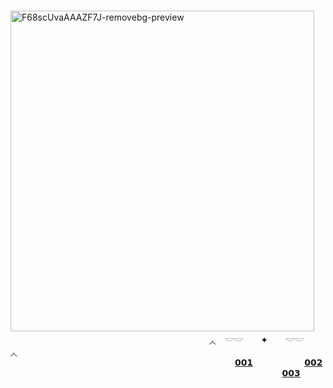 ⠀⠀⠀⠀⠀⠀⠀⠀⠀⠀⠀⠀⠀⠀⠀⠀⠀⠀⠀<img width="486" height="513" alt="F68scUvaAAAZF7J-removebg-preview" src="https://github.com/user-attachments/assets/6acb5c5d-1d65-4697-bffe-3c98ec442da5" />
⠀⠀⠀⠀⠀⠀⠀⠀⠀⠀⠀⠀⠀⠀⠀⠀⠀⠀⠀⠀⠀⠀⠀⠀⠀⠀⠀⠀⠀⠀⠀◞◟　𓎟𓎟　 ✦　　𓎟𓎟　　◞◟
⠀⠀⠀⠀⠀⠀⠀⠀⠀⠀⠀⠀⠀⠀⠀⠀⠀⠀⠀⠀⠀⠀⠀⠀⠀⠀⠀⠀⠀⠀⠀⠀⠀⠀⠀[𝟬𝟬𝟭](https://x.com/ppoafa)⠀⠀⠀⠀⠀⠀⠀⠀[𝟬𝟬𝟮](https://maplcc.straw.page)⠀⠀
⠀⠀⠀⠀⠀⠀⠀⠀⠀⠀⠀⠀⠀⠀⠀⠀⠀⠀⠀⠀⠀⠀⠀⠀⠀⠀⠀⠀⠀⠀⠀⠀⠀⠀⠀⠀⠀⠀⠀⠀[𝟬𝟬𝟯](https://pronouns.cc/@poafa)
